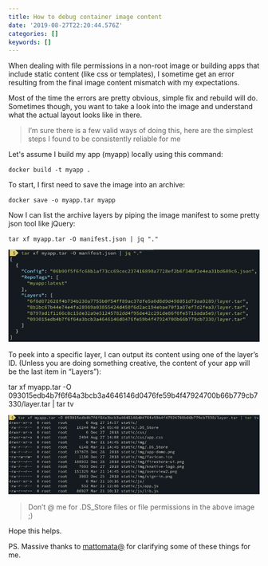 ```yaml
---
title: How to debug container image content
date: '2019-08-27T22:20:44.576Z'
categories: []
keywords: []
---
```


When dealing with file permissions in a non-root image or building apps that include static content (like css or templates), I sometime get an error resulting from the final image content mismatch with my expectations.

Most of the time the errors are pretty obvious, simple fix and rebuild will do. Sometimes though, you want to take a look into the image and understand what the actual layout looks like in there.

> I’m sure there is a few valid ways of doing this, here are the simplest steps I found to be consistently reliable for me

Let's assume I build my app (myapp) locally using this command:

```shell
docker build -t myapp .
```

To start, I first need to save the image into an archive:

```shell
docker save -o myapp.tar myapp
```

Now I can list the archive layers by piping the image manifest to some pretty json tool like jQuery:

```shell
tar xf myapp.tar -O manifest.json | jq "."
```

![](/images/1__IKk1Jxj8kxkCVcvOoTHiKw.png)

To peek into a specific layer, I can output its content using one of the layer’s ID. (Unless you are doing something creative, the content of your app will be the last item in “Layers”):

tar xf myapp.tar -O 093015edb4b7f6f64a3bcb3a4646146d0476fe59b4f47924700b66b779cb7330/layer.tar | tar tv

![](/images/1__EHFf8MYNV7BnGFT7ShAmyQ.png)

> Don’t @ me for .DS\_Store files or file permissions in the above image ;)

Hope this helps.

PS. Massive thanks to [mattomata@](https://twitter.com/mattomata) for clarifying some of these things for me.